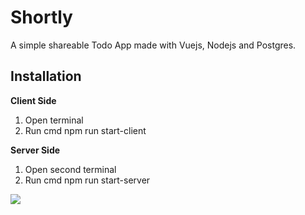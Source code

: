 # Shortly

A simple shareable Todo App made with Vuejs, Nodejs and Postgres.


## Installation

**Client Side**

1. Open terminal
2. Run cmd npm run start-client

**Server Side**

1. Open second terminal
2. Run cmd npm run start-server

![](demo.gif)
